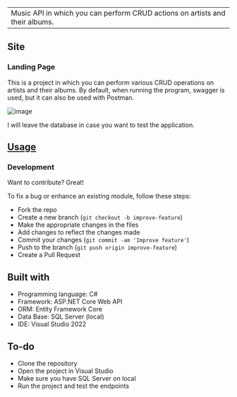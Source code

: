 
<table>
<tr>
<td>
  Music API in which you can perform CRUD actions on artists and their albums.
</td>
</tr>
</table>




## Site

### Landing Page
This is a project in which you can perform various CRUD operations on artists and their albums.
By default, when running the program, swagger is used, but it can also be used with Postman.

![image](https://github.com/user-attachments/assets/f1ba36ad-5762-45f6-bc4d-3fa99ab938bd)

I will leave the database in case you want to test the application.


## [Usage](https://iharsh234.github.io/WebApp/) 

### Development
Want to contribute? Great!

To fix a bug or enhance an existing module, follow these steps:

- Fork the repo
- Create a new branch (`git checkout -b improve-feature`)
- Make the appropriate changes in the files
- Add changes to reflect the changes made
- Commit your changes (`git commit -am 'Improve feature'`)
- Push to the branch (`git push origin improve-feature`)
- Create a Pull Request 



## Built with 

- Programming language: C#
- Framework: ASP.NET Core Web API
- ORM: Entity Framework Core
- Data Base: SQL Server (local)
- IDE: Visual Studio 2022


## To-do
- Clone the repository
- Open the project in Visual Studio
- Make sure you have SQL Server on local
- Run the project and test the endpoints



